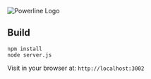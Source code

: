 ![Powerline Logo](http://i.imgur.com/g9vkPYh.png)

## Build

```
npm install
node server.js
```

Visit in your browser at: `http://localhost:3002`
